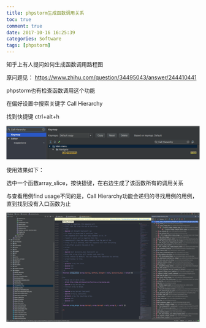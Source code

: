 ```yaml
---
title: phpstorm生成函数调用关系
toc: true
comment: true
date: 2017-10-16 16:25:39
categories: Software
tags: [phpstorm]
---
```




知乎上有人提问如何生成函数调用路程图

原问题见：
https://www.zhihu.com/question/34495043/answer/244410441



<!--more-->

phpstorm也有检查函数调用这个功能

在偏好设置中搜索关键字 Call Hierarchy

找到快捷键 ctrl+alt+h

<img src="phpstorm-generate-Call-Hierarchy/20171016150814248321882.png" />


使用效果如下：

选中一个函数array_slice，按快捷键，在右边生成了该函数所有的调用关系

与查看用例find usage不同的是，Call Hierarchy功能会递归的寻找用例的用例，直到找到没有入口函数为止

<img src="phpstorm-generate-Call-Hierarchy/20171016150814276075001.png" />
